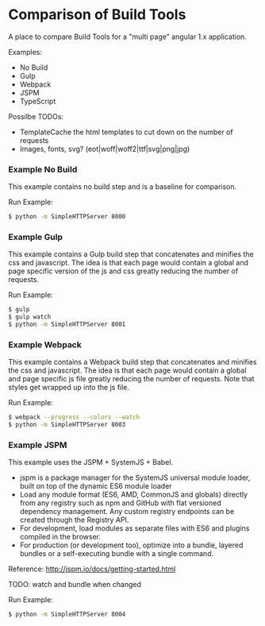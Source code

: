 # Comparison of Build Tools

A place to compare Build Tools for a "multi page" angular 1.x application.

Examples:
  - No Build
  - Gulp
  - Webpack
  - JSPM
  - TypeScript
  
Possilbe TODOs:
  - TemplateCache the html templates to cut down on the number of requests
  - Images, fonts, svg?  (eot|woff|woff2|ttf|svg|png|jpg)

### Example No Build

This example contains no build step and is a baseline for comparison.

Run Example:
```sh
$ python -m SimpleHTTPServer 8000
```

### Example Gulp

This example contains a Gulp build step that concatenates and minifies the css and javascript. The idea is that each page would contain a global and page specific version of the js and css greatly reducing the number of requests.

Run Example:
```sh
$ gulp
$ gulp watch
$ python -m SimpleHTTPServer 8001
```

### Example Webpack

This example contains a Webpack build step that concatenates and minifies the css and javascript. The idea is that each page would contain a global and page specific js file greatly reducing the number of requests. Note that styles get wrapped up into the js file.

Run Example:
```sh
$ webpack --progress --colors --watch
$ python -m SimpleHTTPServer 8003
```

### Example JSPM

This example uses the JSPM + SystemJS + Babel.
  - jspm is a package manager for the SystemJS universal module loader, built on top of the dynamic ES6 module loader
  - Load any module format (ES6, AMD, CommonJS and globals) directly from any registry such as npm and GitHub with flat versioned dependency management. Any custom registry endpoints can be created through the Registry API.
  - For development, load modules as separate files with ES6 and plugins compiled in the browser.
  - For production (or development too), optimize into a bundle, layered bundles or a self-executing bundle with a single command.

Reference: http://jspm.io/docs/getting-started.html

TODO: watch and bundle when changed

Run Example:
```sh
$ python -m SimpleHTTPServer 8004
```